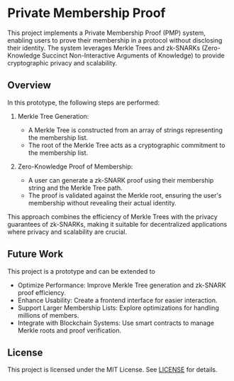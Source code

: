 # Private Membership Proof

This project implements a Private Membership Proof (PMP) system, enabling users to prove their membership in a protocol without disclosing their identity. The system leverages Merkle Trees and zk-SNARKs (Zero-Knowledge Succinct Non-Interactive Arguments of Knowledge) to provide cryptographic privacy and scalability.

## Overview

In this prototype, the following steps are performed:

1. Merkle Tree Generation:
   - A Merkle Tree is constructed from an array of strings representing the membership list.
   - The root of the Merkle Tree acts as a cryptographic commitment to the membership list.

2. Zero-Knowledge Proof of Membership:
   - A user can generate a zk-SNARK proof using their membership string and the Merkle Tree path.
   - The proof is validated against the Merkle root, ensuring the user's membership without revealing their actual identity.

This approach combines the efficiency of Merkle Trees with the privacy guarantees of zk-SNARKs, making it suitable for decentralized applications where privacy and scalability are crucial.

## Future Work

This project is a prototype and can be extended to

- Optimize Performance: Improve Merkle Tree generation and zk-SNARK proof efficiency.
- Enhance Usability: Create a frontend interface for easier interaction.
- Support Larger Membership Lists: Explore optimizations for handling millions of members.
- Integrate with Blockchain Systems: Use smart contracts to manage Merkle roots and proof verification.
  
## License

This project is licensed under the MIT License. See [LICENSE](LICENSE) for details.
